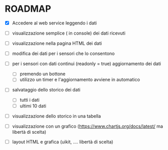 # ROADMAP

  - [X] Accedere al web service leggendo i dati
  - [ ] visualizzazione semplice ( in console) dei dati ricevuti
  - [ ] visualizzazione nella pagina HTML dei dati
  - [ ] modifica dei dati per i sensori che lo consentono
  - [ ] per i sensori con dati continui (readonly = true) aggiornamento dei dati
    - [ ] premendo un bottone
    - [ ] utilizzo un timer e l'aggiornamento avviene in automatico
  - [ ] salvataggio dello storico dei dati 
    - [ ] tutti i dati
    - [ ] ultimi 10 dati
  - [ ] visualizzazione dello storico in una tabella  
  - [ ] visualizzazione con un grafico (https://www.chartjs.org/docs/latest/ ma libertà  di scelta)
  - [ ] layout HTML e grafica (uikit, .... libertà di scelta)
   
